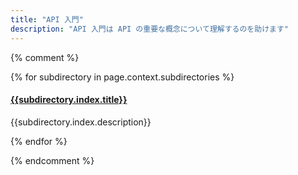 ```yaml
---
title: "API 入門"
description: "API 入門は API の重要な概念について理解するのを助けます"
---
```


{% comment %}

{% for subdirectory in page.context.subdirectories %}
<h4><a href="{{subdirectory.id}}">{{subdirectory.index.title}}</a></h4>
<p>{{subdirectory.index.description}}</p>
{% endfor %}

{% endcomment %}
